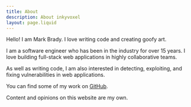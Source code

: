 ```yaml
---
title: About
description: About inkyvoxel
layout: page.liquid
---
```


Hello! I am Mark Brady. I love writing code and creating goofy art.

I am a software engineer who has been in the industry for over 15 years. I love building full-stack web applications in highly collaborative teams.

As well as writing code, I am also interested in detecting, exploiting, and fixing vulnerabilities in web applications.

You can find some of my work on [GitHub](https://github.com/inkyvoxel).

Content and opinions on this website are my own.
